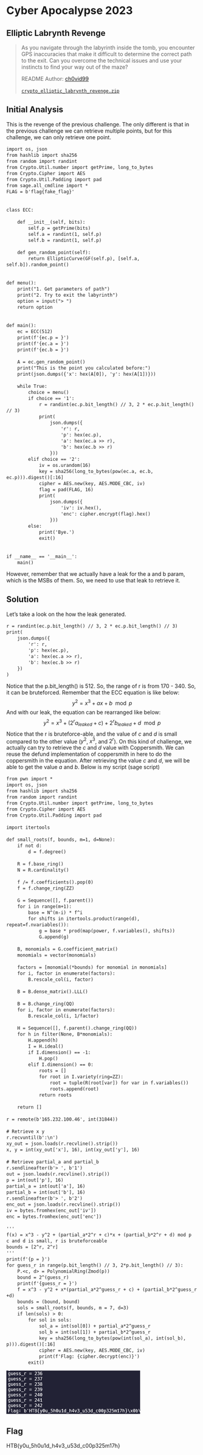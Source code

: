 # Cyber Apocalypse 2023

## Elliptic Labrynth Revenge

> As you navigate through the labyrinth inside the tomb, you encounter GPS inaccuracies that make it difficult to determine the correct path to the exit. Can you overcome the technical issues and use your instincts to find your way out of the maze?
>
>  README Author: [ch0vid99](chovid99.github.io)
>
> [`crypto_elliptic_labrynth_revenge.zip`](crypto_elliptic_labrynth_revenge.zip)

## Initial Analysis
This is the revenge of the previous challenge. The only different is that in the previous challenge we can retrieve multiple points, but for this challenge, we can only retrieve one point.

```
import os, json
from hashlib import sha256
from random import randint
from Crypto.Util.number import getPrime, long_to_bytes
from Crypto.Cipher import AES
from Crypto.Util.Padding import pad
from sage.all_cmdline import *
FLAG = b'flag{fake_flag}'


class ECC:

    def __init__(self, bits):
        self.p = getPrime(bits)
        self.a = randint(1, self.p)
        self.b = randint(1, self.p)

    def gen_random_point(self):
        return EllipticCurve(GF(self.p), [self.a, self.b]).random_point()


def menu():
    print("1. Get parameters of path")
    print("2. Try to exit the labyrinth")
    option = input("> ")
    return option


def main():
    ec = ECC(512)
    print(f'{ec.p = }')
    print(f'{ec.a = }')
    print(f'{ec.b = }')

    A = ec.gen_random_point()
    print("This is the point you calculated before:")
    print(json.dumps({'x': hex(A[0]), 'y': hex(A[1])}))

    while True:
        choice = menu()
        if choice == '1':
            r = randint(ec.p.bit_length() // 3, 2 * ec.p.bit_length() // 3)
            print(
                json.dumps({
                    'r': r,
                    'p': hex(ec.p),
                    'a': hex(ec.a >> r),
                    'b': hex(ec.b >> r)
                }))
        elif choice == '2':
            iv = os.urandom(16)
            key = sha256(long_to_bytes(pow(ec.a, ec.b, ec.p))).digest()[:16]
            cipher = AES.new(key, AES.MODE_CBC, iv)
            flag = pad(FLAG, 16)
            print(
                json.dumps({
                    'iv': iv.hex(),
                    'enc': cipher.encrypt(flag).hex()
                }))
        else:
            print('Bye.')
            exit()


if __name__ == '__main__':
    main()

```
However, remember that we actually have a leak for the a and b param, which is the MSBs of them. So, we need to use that leak to retrieve it.

## Solution
Let’s take a look on the how the leak generated.
```
r = randint(ec.p.bit_length() // 3, 2 * ec.p.bit_length() // 3)
print(
    json.dumps({
        'r': r,
        'p': hex(ec.p),
        'a': hex(ec.a >> r),
        'b': hex(ec.b >> r)
    })
)
```
Notice that the p.bit_length() is 512. So, the range of r is from 170 - 340. So, it can be bruteforced. Remember that the ECC equation is like below:
$$
y^2 = x^3 + ax + b \mod p
$$
And with our leak, the equation can be rearranged like below:
$$
y^2 = x^3 + (2^ra_{leaked} + c) + {2^rb_{leaked} + d} \mod p
$$
Notice that the r is bruteforce-able, and the value of $c$ and $d$ is small compared to the other value ($y^2$, $x^3$, and $2^r$). On this kind of challenge, we actually can try to retrieve the $c$ and $d$ value with Coppersmith.
We can reuse the defund implementation of coppersmith in here to do the coppersmith in the equation.
After retrieving the value $c$ and $d$, we will be able to get the value $a$ and $b$.
Below is my script (sage script)
```
from pwn import *  
import os, json
from hashlib import sha256
from random import randint
from Crypto.Util.number import getPrime, long_to_bytes
from Crypto.Cipher import AES
from Crypto.Util.Padding import pad

import itertools

def small_roots(f, bounds, m=1, d=None):
	if not d:
		d = f.degree()

	R = f.base_ring()
	N = R.cardinality()
	
	f /= f.coefficients().pop(0)
	f = f.change_ring(ZZ)

	G = Sequence([], f.parent())
	for i in range(m+1):
		base = N^(m-i) * f^i
		for shifts in itertools.product(range(d), repeat=f.nvariables()):
			g = base * prod(map(power, f.variables(), shifts))
			G.append(g)

	B, monomials = G.coefficient_matrix()
	monomials = vector(monomials)

	factors = [monomial(*bounds) for monomial in monomials]
	for i, factor in enumerate(factors):
		B.rescale_col(i, factor)

	B = B.dense_matrix().LLL()

	B = B.change_ring(QQ)
	for i, factor in enumerate(factors):
		B.rescale_col(i, 1/factor)

	H = Sequence([], f.parent().change_ring(QQ))
	for h in filter(None, B*monomials):
		H.append(h)
		I = H.ideal()
		if I.dimension() == -1:
			H.pop()
		elif I.dimension() == 0:
			roots = []
			for root in I.variety(ring=ZZ):
				root = tuple(R(root[var]) for var in f.variables())
				roots.append(root)
			return roots

	return []

r = remote(b'165.232.100.46', int(31844))

# Retrieve x y
r.recvuntil(b':\n')
xy_out = json.loads(r.recvline().strip())
x, y = int(xy_out['x'], 16), int(xy_out['y'], 16)

# Retrieve partial_a and partial_b
r.sendlineafter(b'> ', b'1') 
out = json.loads(r.recvline().strip()) 
p = int(out['p'], 16) 
partial_a = int(out['a'], 16) 
partial_b = int(out['b'], 16)
r.sendlineafter(b'> ', b'2')
enc_out = json.loads(r.recvline().strip())
iv = bytes.fromhex(enc_out['iv'])
enc = bytes.fromhex(enc_out['enc'])

'''
f(x) = x^3 - y^2 + (partial_a*2^r + c)*x + (partial_b*2^r + d) mod p
c and d is small, r is bruteforceable
bounds = [2^r, 2^r]
'''
print(f'{p = }')
for guess_r in range(p.bit_length() // 3, 2*p.bit_length() // 3):
	P.<c, d> = PolynomialRing(Zmod(p))
	bound = 2^(guess_r)
	print(f'{guess_r = }')
	f = x^3 - y^2 + x*(partial_a*2^guess_r + c) + (partial_b*2^guess_r +d)
	bounds = (bound, bound)
	sols = small_roots(f, bounds, m = 7, d=3)
	if len(sols) > 0:
		for sol in sols:
			sol_a = int(sol[0]) + partial_a*2^guess_r
			sol_b = int(sol[1]) + partial_b*2^guess_r
			key = sha256(long_to_bytes(pow(int(sol_a), int(sol_b), p))).digest()[:16]
			cipher = AES.new(key, AES.MODE_CBC, iv)
			print(f'Flag: {cipher.decrypt(enc)}')
		exit()

```

![](6RysQqw.png)

## Flag
HTB{y0u_5h0u1d_h4v3_u53d_c00p325m17h}